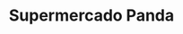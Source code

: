 ---
title: "Supermercado Panda"
url: /ciudad-autonoma-de-buenos-aires/supermercado-panda/
shop: Supermarkt
---